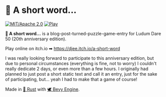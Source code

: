 # 📔 A short word...

[![MIT/Apache 2.0](https://img.shields.io/badge/License-MIT%2FApache-blue.svg)](./LICENSE)
[![Play](https://img.shields.io/badge/PlayOnline-github.io-ff69b4)](https://djee.itch.io/a-short-word)

**📔 A short word...** is a blog-post-turned-puzzle-game-entry for Ludum Dare 50 (20th anniversary edition).

Play online on itch.io ➡ <https://djee.itch.io/a-short-word>

I was really looking forward to participate to this anniversary edition, but due to personal circumstances (everything is fine, not to worry) I couldn't really dedicate 2 days, or even more than a few hours. I originally had planned to just post a short static text and call it an entry, just for the sake of participating, but... yeah I had to make that a game of course!

Made in [🦀 Rust](https://www.rust-lang.org/) with [🕊 Bevy Engine](https://bevyengine.org/).
